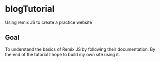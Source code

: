 # blogTutorial
Using remix JS to create a practice website
## Goal
To understand the basics of Remix JS by following their documentation. By the end of the tutorial I hope to build my own site using it.

